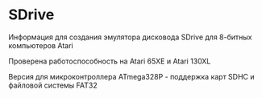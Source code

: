 # SDrive
Информация для создания эмулятора дисковода SDrive для 8-битных компьютеров Atari

Проверена работоспособность на Atari 65XE и Atari 130XL

Версия для микроконтроллера ATmega328P - поддержка карт SDHC и файловой системы FAT32
